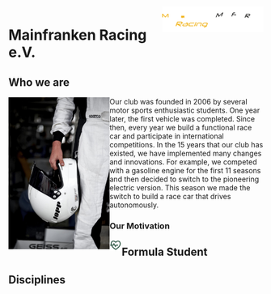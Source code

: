 <img src="MFR_Logo-negativ.png" align="right" width="200"/>

# Mainfranken Racing e.V.  

## Who we are
<img src="helm.jpg" align="left" width="200"/>
Our club was founded in 2006 by several motor sports enthusiastic students. One year later, the first vehicle was completed. Since then, every year we build a functional race car and participate in international competitions. In the 15 years that our club has existed, we have implemented many changes and innovations. For example, we competed with a gasoline engine for the first 11 seasons and then decided to switch to the pioneering electric version. This season we made the switch to build a race car that drives autonomously.

### Our Motivation
<img src="heart-pulse-line.png" align="left"/>



## Formula Student



## Disciplines
